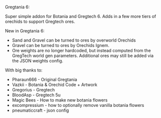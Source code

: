 Gregtania 6:

Super simple addon for Botania and Gregtech 6. Adds in a few more tiers of orechids to support Gregtech ores.

New in Gregtania 6:

- Sand and Gravel can be turned to ores by overworld Orechids
- Gravel can be turned to ores by Orechids Ignem.
- Ore weights are no longer hardcoded, but instead computed from the GregTech world gen parameters. Additional ores may still be added via the JSON weights config.


With big thanks to:

- Pharaun666 - Original Gregtania
- Vazkii - Botania & Orechid Code + Artwork
- Gregorius - Gregtech
- BloodAsp - Gregtech 5u
- Magic Bees - How to make new botania flowers
- excompressium - how to optionally remove vanilla botania flowers
- pneumaticcraft - json config
